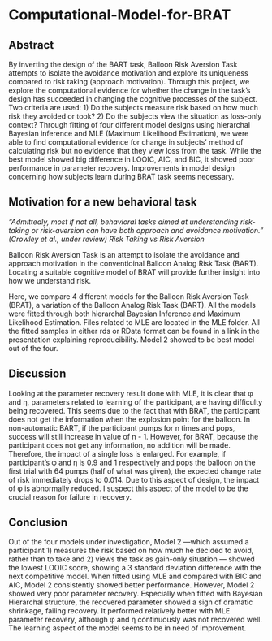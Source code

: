 # Computational-Model-for-BRAT

## Abstract
By inverting the design of the BART task, Balloon Risk Aversion Task attempts to isolate the avoidance motivation and explore its uniqueness compared to risk taking (approach motivation). Through this project, we explore the computational evidence for whether the change in the task’s design has succeeded in changing the cognitive processes of the subject. Two criteria are used: 1) Do the subjects measure risk based on how much risk they avoided or took? 2) Do the subjects view the situation as loss-only context? Through fitting of four different model designs using hierarchal Bayesian inference and MLE (Maximum Likelihood Estimation), we were able to find computational evidence for change in subjects’ method of calculating risk but no evidence that they view loss from the task. While the best model showed big difference in LOOIC, AIC, and BIC, it showed poor performance in parameter recovery. Improvements in model design concerning how subjects learn during BRAT task seems necessary.

## Motivation for a new behavioral task
_“Admittedly, most if not all, behavioral tasks aimed at understanding risk-taking or risk-aversion can have both approach and avoidance motivation.” (Crowley et al., under review) Risk Taking vs Risk Aversion_

Balloon Risk Aversion Task is an attempt to isolate the avoidance and approach motivation in the conventioinal Balloon Analog Risk Task (BART). Locating a suitable cognitive model of BRAT will provide further insight into how we understand risk.

Here, we compare 4 different models for the Balloon Risk Aversion Task (BRAT), a variation of the Balloon Analog Risk Task (BART).
All the models were fitted through both hierarchal Bayesian Inference and Maximum Likelihood Estimation. Files related to MLE are located in the MLE folder. All the fitted samples in either rds or RData format can be found in a link in the presentation explaining reproducibility. Model 2 showed to be best model out of the four.

## Discussion

Looking at the parameter recovery result done with MLE, it is clear that φ and η, parameters related to learning of the participant, are having difficulty being recovered. This seems due to the fact that with BRAT, the participant does not get the information when the explosion point for the balloon. In non-automatic BART,
if the participant pumps for n times and pops, success will still increase in value of n - 1. However, for BRAT, because the participant does not get any information, no
addition will be made. Therefore, the impact of a single loss is enlarged. For example,
if participant’s φ and η is 0.9 and 1 respectively and pops the balloon on the first trial with 64 pumps (half of what was given), the expected change rate of risk immediately
drops to 0.014. Due to this aspect of design, the impact of φ is abnormally reduced. I suspect this aspect of the model to be the crucial reason for failure in recovery.

## Conclusion

Out of the four models under investigation, Model 2 —which assumed a participant 1) measures the risk based on how much he decided to avoid, rather than to take and 2) views the task as gain-only situation — showed the lowest LOOIC score, showing a 3 standard deviation difference with the next competitive model. When fitted using MLE and compared with BIC and AIC, Model 2 consistently showed better performance.
However, Model 2 showed very poor parameter recovery. Especially when fitted with Bayesian Hierarchal structure, the recovered parameter showed a sign of dramatic shrinkage, failing recovery. It performed relatively better with MLE
parameter recovery, although φ and η continuously was not recovered well. The learning aspect of the model seems to be in need of improvement.
